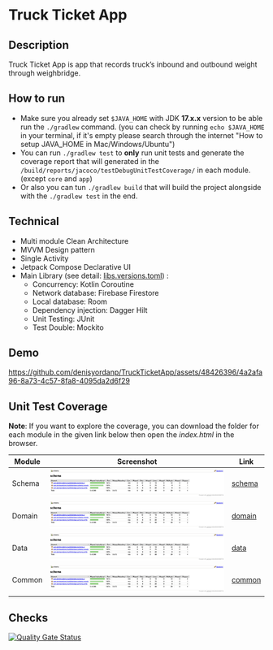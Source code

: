 # Truck Ticket App

## Description
Truck Ticket App is app that records truck’s inbound and outbound weight through weighbridge.

## How to run
- Make sure you already set `$JAVA_HOME` with JDK **17.x.x** version to be able run the `./gradlew` command. (you can check by running `echo $JAVA_HOME` in your terminal, if it's empty please search through the internet "How to setup JAVA_HOME in Mac/Windows/Ubuntu")
- You can run `./gradlew test` to **only** run unit tests and generate the coverage report that will generated in the `/build/reports/jacoco/testDebugUnitTestCoverage/` in each module. (except `core` and `app`)
- Or also you can tun `./gradlew build` that will build the project alongside with the `./gradlew test` in the end.

## Technical
- Multi module Clean Architecture
- MVVM Design pattern
- Single Activity
- Jetpack Compose Declarative UI
- Main Library (see detail: [libs.versions.toml](gradle%2Flibs.versions.toml)) :
  - Concurrency: Kotlin Coroutine
  - Network database: Firebase Firestore
  - Local database: Room
  - Dependency injection: Dagger Hilt
  - Unit Testing: JUnit
  - Test Double: Mockito

## Demo
https://github.com/denisyordanp/TruckTicketApp/assets/48426396/4a2afa96-8a73-4c57-8fa8-4095da2d6f29

## Unit Test Coverage
**Note**: If you want to explore the coverage, you can download the folder for each module in the given link below then open the _index.html_ in the browser.

| Module | Screenshot                                                                                                      | Link                               |
|--------|-----------------------------------------------------------------------------------------------------------------|------------------------------------|
| Schema | ![Screenshot 2024-07-09 at 07.10.57.png](unit_test_html%2Fschema%2FScreenshot%202024-07-09%20at%2007.10.57.png) | [schema](unit_test_html%2Fschema)  |
| Domain | ![Screenshot 2024-07-09 at 07.10.57.png](unit_test_html%2Fdomain%2FScreenshot%202024-07-09%20at%2007.10.57.png) | [domain](unit_test_html%2Fdomain)  |
| Data   | ![Screenshot 2024-07-09 at 07.10.57.png](unit_test_html%2Fdata%2FScreenshot%202024-07-09%20at%2007.10.57.png)   | [data](unit_test_html%2Fdata)      |
| Common | ![Screenshot 2024-07-09 at 07.10.57.png](unit_test_html%2Fdata%2FScreenshot%202024-07-09%20at%2007.10.57.png)   | [common](unit_test_html%2Fcommon)  |

## Checks
[![Quality Gate Status](https://sonarcloud.io/api/project_badges/measure?project=denisyordanp_TruckTicketApp&metric=alert_status)](https://sonarcloud.io/summary/new_code?id=denisyordanp_TruckTicketApp)
